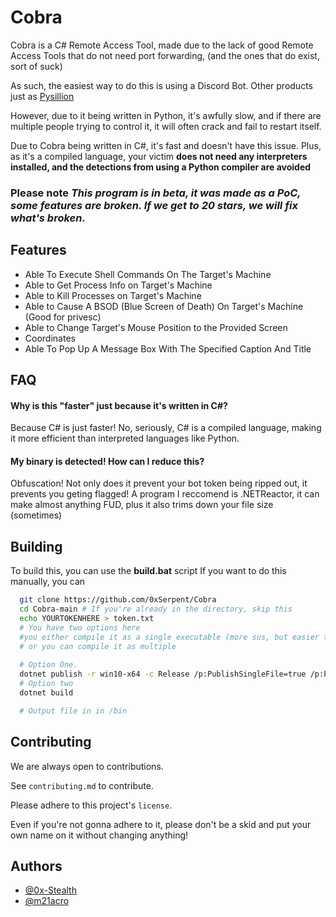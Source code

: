 
# Cobra

Cobra is a C# Remote Access Tool, made due to the lack of good Remote Access Tools that do not need port forwarding, (and the ones that do exist, sort of suck)
     
As such, the easiest way to do this is using a Discord Bot. Other products just as [Pysillion](https://github.com/mategol/PySilon-malware)

  However, due to it being written in Python, it's awfully slow, and if there are multiple people trying to control it, it will often crack and fail to restart itself. 
  
  Due to Cobra being written in C#, it's fast and doesn't have this issue. Plus, as it's a compiled language, your victim **does not need any interpreters installed, and the detections from using a Python compiler are avoided**

### Please note ***This program is in beta, it was made as a PoC, some features are broken. If we get to 20 stars, we will fix what's broken.***
## Features

- Able To Execute Shell Commands On The Target's Machine
- Able to Get Process Info on Target's Machine
- Able to Kill Processes on Target's Machine
- Able to Cause A BSOD (Blue Screen of Death) On Target's Machine (Good for privesc)
- Able to Change Target's Mouse Position to the Provided Screen
- Coordinates
- Able To Pop Up A Message Box With The Specified Caption And Title


## FAQ

#### Why is this "faster" just because it's written in C#?

Because C# is just faster! No, seriously, C# is a compiled language, making it more efficient than interpreted languages like Python.

#### My binary is detected! How can I reduce this?

Obfuscation! Not only does it prevent your bot token being ripped out, it prevents you geting flagged! A program I reccomend is .NETReactor, it can make almost anything FUD, plus it also trims down your file size (sometimes)

## Building

To build this, you can use the **build.bat** script 
If you want to do this manually, you can

```bash
  git clone https://github.com/0xSerpent/Cobra
  cd Cobra-main # If you're already in the directory, skip this
  echo YOURTOKENHERE > token.txt
  # You have two options here
  #you either compile it as a single executable (more sus, but easier to  share), 
  # or you can compile it as multiple
  
  # Option One.
  dotnet publish -r win10-x64 -c Release /p:PublishSingleFile=true /p:PublishTrimmed=true
  # Option two
  dotnet build

  # Output file in in /bin
```



## Contributing

We are always open to contributions.

See `contributing.md` to contribute.

Please adhere to this project's `license`. 

Even if you're not gonna adhere to it, please don't be a skid and put your own name on it without changing anything!


## Authors

- [@0x-Stealth](https://www.github.com/0x-Stealth)
- [@m21acro](https://github.com/m21acro)
